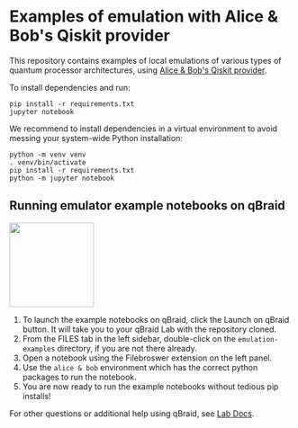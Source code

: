 # Examples of emulation with Alice & Bob's Qiskit provider

This repository contains examples of local emulations of various types of
quantum processor architectures, using [Alice & Bob's Qiskit provider](https://github.com/Alice-Bob-SW/qiskit-alice-bob-provider).

To install dependencies and run:
```
pip install -r requirements.txt
jupyter notebook
```

We recommend to install dependencies in a virtual environment to avoid
messing your system-wide Python installation:

```
python -m venv venv
. venv/bin/activate
pip install -r requirements.txt
python -m jupyter notebook
```


## Running emulator example notebooks on qBraid

[<img src="https://qbraid-static.s3.amazonaws.com/logos/Launch_on_qBraid_white.png" width="150">](https://account.qbraid.com?gitHubUrl=https://github.com/Alice-Bob-SW/emulation-examples.git)

1. To launch the example notebooks on qBraid, click the Launch on qBraid button. It will take you to your qBraid Lab with the repository cloned.
2. From the FILES tab in the left sidebar, double-click on the `emulation-examples` directory, if you are not there already.
3. Open a notebook using the Filebroswer extension on the left panel.
4. Use the `alice & bob` environment which has the correct python packages to run the notebook.
5. You are now ready to run the example notebooks without tedious pip installs!

For other questions or additional help using qBraid, see [Lab Docs](docs.qbraid.com).

